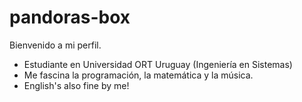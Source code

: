 # pandoras-box

Bienvenido a mi perfil.

- Estudiante en Universidad ORT Uruguay (Ingeniería en Sistemas)
- Me fascina la programación, la matemática y la música.
- English's also fine by me!
